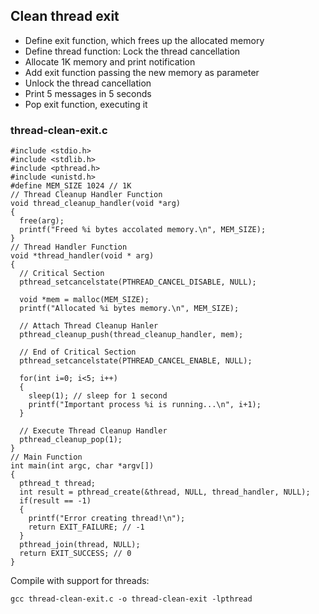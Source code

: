 ## Clean thread exit

- Define exit function, which frees up the allocated memory
- Define thread function: Lock the thread cancellation
- Allocate 1K memory and print notification
- Add exit function passing the new memory as parameter
- Unlock the thread cancellation
- Print 5 messages in 5 seconds
- Pop exit function, executing it

### thread-clean-exit.c

```
#include <stdio.h>
#include <stdlib.h>
#include <pthread.h>
#include <unistd.h>
#define MEM_SIZE 1024 // 1K
// Thread Cleanup Handler Function
void thread_cleanup_handler(void *arg)
{
  free(arg);
  printf("Freed %i bytes accolated memory.\n", MEM_SIZE);
}
// Thread Handler Function
void *thread_handler(void * arg)
{
  // Critical Section
  pthread_setcancelstate(PTHREAD_CANCEL_DISABLE, NULL);

  void *mem = malloc(MEM_SIZE);
  printf("Allocated %i bytes memory.\n", MEM_SIZE);

  // Attach Thread Cleanup Hanler
  pthread_cleanup_push(thread_cleanup_handler, mem);

  // End of Critical Section
  pthread_setcancelstate(PTHREAD_CANCEL_ENABLE, NULL);

  for(int i=0; i<5; i++)
  {
    sleep(1); // sleep for 1 second
    printf("Important process %i is running...\n", i+1);
  }

  // Execute Thread Cleanup Handler
  pthread_cleanup_pop(1);
}
// Main Function
int main(int argc, char *argv[])
{
  pthread_t thread;
  int result = pthread_create(&thread, NULL, thread_handler, NULL);
  if(result == -1)
  {
    printf("Error creating thread!\n");
    return EXIT_FAILURE; // -1
  }
  pthread_join(thread, NULL);
  return EXIT_SUCCESS; // 0
}
```

Compile with support for threads:
```
gcc thread-clean-exit.c -o thread-clean-exit -lpthread
```